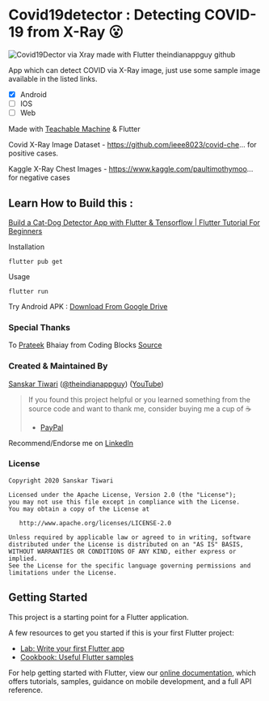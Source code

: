# Covid19detector : Detecting COVID-19 from X-Ray 😮

![Covid19Dector via Xray made with Flutter theindianappguy github](https://user-images.githubusercontent.com/55942632/80455297-19ff4880-8949-11ea-9b9d-8c8aa9ce3fb1.png)

App which can detect COVID via X-Ray image, just use some sample image available in the listed links.

- [x] Android
- [ ] IOS
- [ ] Web

Made with [Teachable Machine](https://teachablemachine.withgoogle.com/) & Flutter

Covid X-Ray Image Dataset - https://github.com/ieee8023/covid-che... for positive cases.

Kaggle X-Ray Chest Images - https://www.kaggle.com/paultimothymoo... 
for negative cases

## Learn How to Build this : 

[Build a Cat-Dog Detector App with Flutter & Tensorflow | Flutter Tutorial For Beginners](https://youtu.be/-5kUv47xKy0)

Installation

```
flutter pub get
```
Usage 

```
flutter run
```

Try Android APK : [Download From Google Drive](https://drive.google.com/file/d/1gJDuc_Pj48mV0GsEGTv89DteeX-HJ3cS/view?usp=sharing)

### Special Thanks 
To [Prateek](https://www.linkedin.com/in/prateek-narang-0108b39a/) Bhaiay from Coding Blocks [Source](https://www.youtube.com/watch?v=nHQDDAAzIsI)

### Created & Maintained By

[Sanskar Tiwari](https://github.com/theindianappguy) ([@theindianappguy](https://twitter.com/Theindianappguy)) ([YouTube](https://www.youtube.com/c/SanskarTiwari))

> If you found this project helpful or you learned something from the source code and want to thank me, consider buying me a cup of :coffee:
>
> - [PayPal](https://paypal.me/iamsanskartiwari)

Recommend/Endorse me on [LinkedIn](https://www.linkedin.com/in/lamsanskar/)

### License

    Copyright 2020 Sanskar Tiwari

    Licensed under the Apache License, Version 2.0 (the "License");
    you may not use this file except in compliance with the License.
    You may obtain a copy of the License at

       http://www.apache.org/licenses/LICENSE-2.0

    Unless required by applicable law or agreed to in writing, software
    distributed under the License is distributed on an "AS IS" BASIS,
    WITHOUT WARRANTIES OR CONDITIONS OF ANY KIND, either express or implied.
    See the License for the specific language governing permissions and
    limitations under the License.


## Getting Started

This project is a starting point for a Flutter application.

A few resources to get you started if this is your first Flutter project:

- [Lab: Write your first Flutter app](https://flutter.dev/docs/get-started/codelab)
- [Cookbook: Useful Flutter samples](https://flutter.dev/docs/cookbook)

For help getting started with Flutter, view our
[online documentation](https://flutter.dev/docs), which offers tutorials,
samples, guidance on mobile development, and a full API reference.
